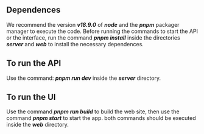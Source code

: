 ## Dependences

We recommend the version **_v18.9.0_** of **_node_** and the **_pnpm_** packager manager to execute the code. Before running the commands to start the API or the interface, run the command **_pnpm install_** inside the directories **_server_** and **_web_** to install the necessary dependences.

## To run the API

Use the command: **_pnpm run dev_** inside the **_server_** directory.

## To run the UI
Use the command **_pnpm run build_** to build the web site, then use the command **_pnpm start_** to start the app. both commands should be executed inside the **_web_** directory.